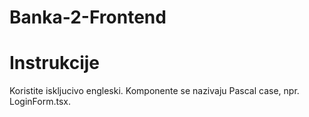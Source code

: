 # Banka-2-Frontend

# Instrukcije

Koristite iskljucivo engleski. Komponente se nazivaju Pascal case, npr. LoginForm.tsx.

